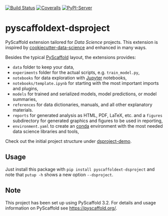 [![Build Status](https://travis-ci.org/pyscaffold/pyscaffoldext-dsproject.svg?branch=master)](https://travis-ci.org/pyscaffold/pyscaffoldext-dsproject)
[![Coveralls](https://img.shields.io/coveralls/github/pyscaffold/pyscaffoldext-dsproject/master.svg)](https://coveralls.io/r/pyscaffold/pyscaffoldext-dsproject)
[![PyPI-Server](https://img.shields.io/pypi/v/pyscaffoldext-dsproject.svg)](https://pypi.org/project/pyscaffoldext-dsproject)

# pyscaffoldext-dsproject

PyScaffold extension tailored for *Data Science* projects. This extension is inspired by
[cookiecutter-data-science] and enhanced in many ways.

Besides the typical [PyScaffold] layout, the extensions provides:

* `data` folder to keep your data,
* `experiments` folder for the actual scripts, e.g. `train_model.py`,
* `notebooks` for data exploration with [Jupyter] notebooks,
* `notebooks/template.ipynb` for starting with the most important imports and plugins,
* `models` for trained and serialized models, model predictions, or model summaries,
* `references` for data dictionaries, manuals, and all other explanatory materials.
* `reports` for generated analysis as HTML, PDF, LaTeX, etc. and a `figures` subdirectory
  for generated graphics and figures to be used in reporting,
* `environment.yaml` to create an [conda][Miniconda] environment with the most 
  needed data science libraries and tools, 

Check out the initial project structure under [dsproject-demo].

## Usage

Just install this package with `pip install pyscaffoldext-dsproject`
and note that `putup -h` shows a new option `--dsproject`.

## Note

This project has been set up using PyScaffold 3.2. For details and usage
information on PyScaffold see https://pyscaffold.org/.

[PyScaffold]: https://pyscaffold.org/
[cookiecutter-data-science]: https://github.com/drivendata/cookiecutter-data-science
[Miniconda]: https://docs.conda.io/en/latest/miniconda.html
[Jupyter]: https://jupyter.org/
[dsproject-demo]: https://github.com/pyscaffold/dsproject-demo
